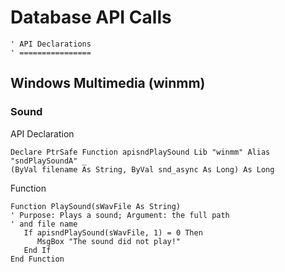 # Database API Calls 

```vbscript
' API Declarations
' ================
```

## Windows Multimedia (winmm)

### Sound
API Declaration
```vbscript
Declare PtrSafe Function apisndPlaySound Lib "winmm" Alias "sndPlaySoundA" _
(ByVal filename As String, ByVal snd_async As Long) As Long
```

Function
```vbscript
Function PlaySound(sWavFile As String)
' Purpose: Plays a sound; Argument: the full path 
' and file name
   If apisndPlaySound(sWavFile, 1) = 0 Then
      MsgBox "The sound did not play!"
   End If
End Function
```

